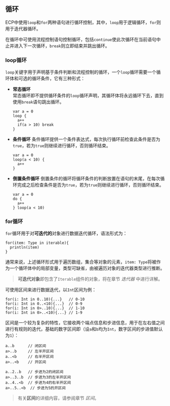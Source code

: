 ## 循环

ECP中使用`loop`和`for`两种语句进行循环控制，其中，`loop`用于逻辑循环，`for`则用于迭代器循环。

在循环中可使用流程控制语句控制循环，包括`continue`使此次循环在当前语句中止并进入下一次循环，`break`则立即结束并跳出循环。

### loop循环

`loop`关键字用于声明基于条件判断和流程控制的循环，一个`loop`循环需要一个循环体和可选的循环条件，它有三种形式：

- **常态循环**  
  常态循环即不提供循环条件的`loop`循环声明，其循环体将永远循环下去，直到使用`break`语句跳出循环。

  ```ecs
  var a = 0
  loop {
    a++
    if(a > 10) break
  }
  ```
  
- **条件循环**
  条件循环提供一个条件表达式，每次执行循环前检查此条件是否为`true`，若为`true`则继续进行循环，否则循环结束。

  ```ecs
  var a = 0
  loop(a < 10) {
    a++
  }
  ```

- **倒置条件循环**
  倒置条件的循环将循环条件的判断放置在语句的末尾，在每次循环完成之后检查条件是否为`true`，若为`true`则继续进行循环，否则循环结束。

  ```ecs
  var a = 0
  do {
    a++
  } loop(a < 10)
  ```
  
### for循环

`for`循环用于对**可迭代的**对象进行数据迭代循环，语法形式为：

```ecs
for(item: Type in iterable){
  println(item)
}
```

通常来说，上述循环形式用于遍历数组，集合等对象的元素，`item: Type`将被作为一个循环体中的局部变量，类型可缺省，由被遍历对象的迭代器类型进行推断。

> **可迭代对象**即包含了`Iterable`组件的对象，将在章节 *迭代器* 中进行详解。

可使用区间来进行数据迭代，以`Int`区间为例：

```ecs
for(i: Int in 0..10){...}   // 0-10
for(i: Int in 0..<10){...}  // 0-9
for(i: Int in 0>..10){...}  // 1-10
for(i: Int in 0>..<10){...} // 1-9
```

区间是一个较为复杂的特性，它接收两个端点信息和步进信息，用于在左右值之间进行有规则的迭代，基础的数字区间即（设`a`和`b`均为`Int`，数字区间的步进值默认为`1`）：

```ecs
a..b      // 闭区间
a>..b     // 左半开区间
a..<b     // 右半开区间
a>..<b    // 开区间

a..2..b   // 步进为2的闭区间
a>..3..b  // 步进为3的左半开区间
a..4..<b  // 步进为4的右半开区间 
a>..5..<b  // 步进为5的开区间
```

> 有关**区间**的详细内容，请参阅章节 *区间*。

